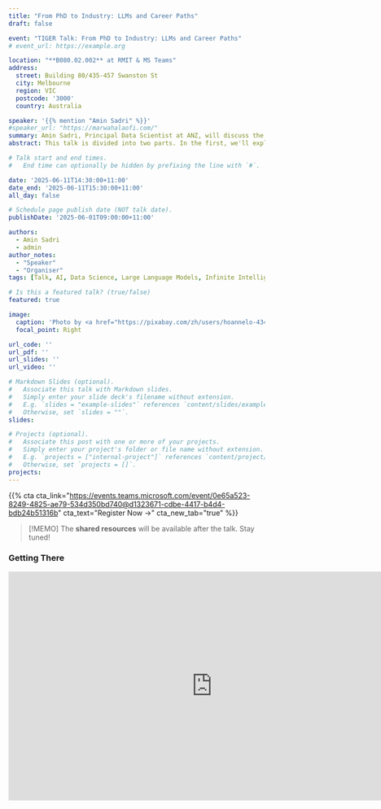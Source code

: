 ```yaml
---
title: "From PhD to Industry: LLMs and Career Paths"
draft: false

event: "TIGER Talk: From PhD to Industry: LLMs and Career Paths"
# event_url: https://example.org

location: "**B080.02.002** at RMIT & MS Teams"
address:
  street: Building 80/435-457 Swanston St
  city: Melbourne
  region: VIC
  postcode: '3000'
  country: Australia

speaker: '{{% mention "Amin Sadri" %}}'
#speaker_url: "https://marwahalaofi.com/"
summary: Amin Sadri, Principal Data Scientist at ANZ, will discuss the latest in AI, including LLMs and their potential for "infinite intelligence". He'll also share his journey from a PhD in machine learning to industry, offering insights and advice for those looking to transition from academia to practical applications in data science.
abstract: This talk is divided into two parts. In the first, we'll explore the latest advances in artificial intelligence, from large language models (LLMs) to cutting-edge applications across industries. We'll also touch on the intriguing question of whether AI could ever approach a state of "infinite intelligence", and what that might mean for both research and society. In the second part, I'll share my personal journey transitioning from a PhD in machine learning to a role as Principal Data Scientist. We'll discuss the key differences between academic and industry ML, real-world case studies, and offer actionable career advice for PhD students interested in moving to industry—covering skills to build, common pitfalls, and how to bridge the gap between research and practical impact.

# Talk start and end times.
#   End time can optionally be hidden by prefixing the line with `#`.

date: '2025-06-11T14:30:00+11:00'
date_end: '2025-06-11T15:30:00+11:00'
all_day: false

# Schedule page publish date (NOT talk date).
publishDate: '2025-06-01T09:00:00+11:00'

authors:
  - Amin Sadri
  - admin
author_notes:
  - "Speaker"
  - "Organiser"
tags: [Talk, AI, Data Science, Large Language Models, Infinite Intelligence, Career Advice]

# Is this a featured talk? (true/false)
featured: true

image:
  caption: 'Photo by <a href="https://pixabay.com/zh/users/hoannelo-43484766/?utm_source=link-attribution&utm_medium=referral&utm_campaign=image&utm_content=8709938">HoAnneLo</a> on <a href="https://pixabay.com/zh//?utm_source=link-attribution&utm_medium=referral&utm_campaign=image&utm_content=8709938">Pixabay</a>'
  focal_point: Right

url_code: ''
url_pdf: ''
url_slides: ''
url_video: ''

# Markdown Slides (optional).
#   Associate this talk with Markdown slides.
#   Simply enter your slide deck's filename without extension.
#   E.g. `slides = "example-slides"` references `content/slides/example-slides.md`.
#   Otherwise, set `slides = ""`.
slides:

# Projects (optional).
#   Associate this post with one or more of your projects.
#   Simply enter your project's folder or file name without extension.
#   E.g. `projects = ["internal-project"]` references `content/project/deep-learning/index.md`.
#   Otherwise, set `projects = []`.
projects:
---
```


{{% cta cta_link="https://events.teams.microsoft.com/event/0e65a523-8249-4825-ae79-534d350bd740@d1323671-cdbe-4417-b4d4-bdb24b51316b" cta_text="Register Now →" cta_new_tab="true" %}}

<!-- {{% callout warning %}} -->
<!-- The date and time for this talk is to be announced soon. -->
<!-- {{% /callout %}} -->

> [!MEMO]
> The **shared resources** will be available after the talk. Stay tuned!
>

### Getting There

<iframe src="https://www.google.com/maps/embed?pb=!1m18!1m12!1m3!1d3152.222093623283!2d144.96027981258027!3d-37.80826657186005!2m3!1f0!2f0!3f0!3m2!1i1024!2i768!4f13.1!3m3!1m2!1s0x6ad642cb67178b05%3A0xe5c2160ff784f314!2sBuilding%2080%20(Swanston%20Academic%20Building)%20-%20RMIT%20University!5e0!3m2!1sen!2sau!4v1738711638555!5m2!1sen!2sau" width="800" height="450" style="border:0;" allowfullscreen="" loading="lazy" referrerpolicy="no-referrer-when-downgrade"></iframe>
